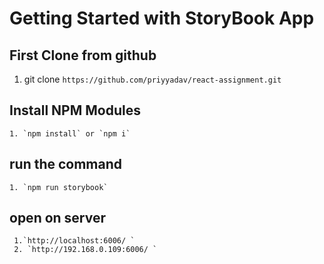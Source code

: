 # Getting Started with StoryBook App

## First Clone from github
   
   1. git clone `https://github.com/priyyadav/react-assignment.git`

## Install NPM Modules
    
    1. `npm install` or `npm i`

## run the command
    
    1. `npm run storybook`

## open on server
     
     1.`http://localhost:6006/ `
     2. `http://192.168.0.109:6006/ `
     
     






